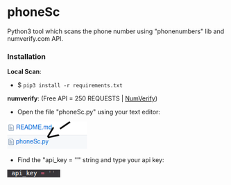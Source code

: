 # phoneSc
Python3 tool which scans the phone number using "phonenumbers" lib and numverify.com API.

### Installation
**Local Scan**:

- $ ```pip3 install -r requirements.txt```

**numverify**:
(Free API = 250 REQUESTS | [NumVerify](http://numverify.com))

- Open the file "phoneSc.py" using your text editor:

![File](/screenshots/nvinstallation.png)

- Find the "api_key = ''" string and type your api key:

![API Variable](/screenshots/nvapi.png)
